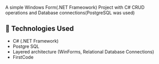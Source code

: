 A simple Windows Form(.NET Frameowork) Project with C# CRUD operations and Database connections(PostgreSQL was used)

## 🚀 Technologies Used

- C# (.NET Framework)
- Postgre SQL
- Layered architecture (WinForms, Relational Database Connections)
- FirstCode
